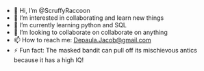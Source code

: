- 👋 Hi, I’m @ScruffyRaccoon
- 👀 I’m interested in collaborating and learn new things
- 🌱 I’m currently learning python and SQL
- 💞️ I’m looking to collaborate on collaborate on anything
- 📫 How to reach me: Depaula.Jacob@gmail.com
- ⚡ Fun fact: The masked bandit can pull off its mischievous antics because it has a high IQ!

<!---
ScruffyRaccoon/ScruffyRaccoon is a ✨ special ✨ repository because its `README.md` (this file) appears on your GitHub profile.
You can click the Preview link to take a look at your changes.
--->
